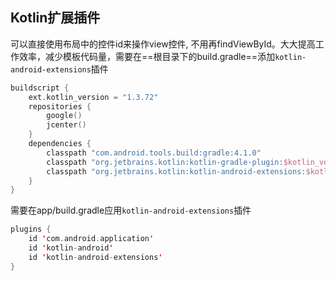 ## Kotlin扩展插件

可以直接使用布局中的控件id来操作view控件, 不用再findViewById。大大提高工作效率，减少模板代码量，需要在==根目录下的build.gradle==添加`kotlin-android-extensions`插件

```kotlin
buildscript {
    ext.kotlin_version = "1.3.72"
    repositories {
        google()
        jcenter()
    }
    dependencies {
        classpath "com.android.tools.build:gradle:4.1.0"
        classpath "org.jetbrains.kotlin:kotlin-gradle-plugin:$kotlin_version"
        classpath "org.jetbrains.kotlin:kotlin-android-extensions:$kotlin_version"
    }
}
```

需要在app/build.gradle应用`kotlin-android-extensions`插件

```kotlin
plugins {
    id 'com.android.application'
    id 'kotlin-android'
    id 'kotlin-android-extensions'
}
```

